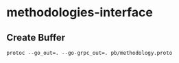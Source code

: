 # methodologies-interface

## Create Buffer
```
protoc --go_out=. --go-grpc_out=. pb/methodology.proto
```